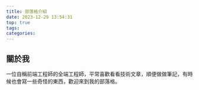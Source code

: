 ```yaml
---
title: 部落格介紹
date: 2023-12-29 13:54:31
top: true
tags:
categories:
---
```


## 關於我

一位自稱前端工程師的全端工程師，平常喜歡看看技術文章，順便做做筆記，有時候也會寫一些奇怪的東西，歡迎來到我的部落格。
